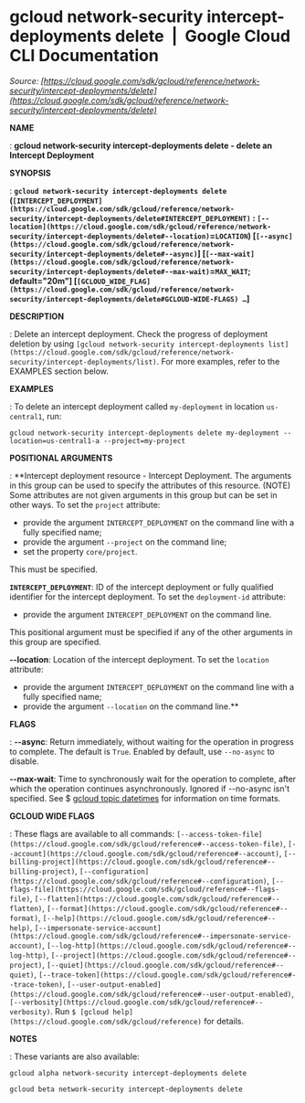 # gcloud network-security intercept-deployments delete  |  Google Cloud CLI Documentation

*Source: [https://cloud.google.com/sdk/gcloud/reference/network-security/intercept-deployments/delete](https://cloud.google.com/sdk/gcloud/reference/network-security/intercept-deployments/delete)*

**NAME**

: **gcloud network-security intercept-deployments delete - delete an Intercept Deployment**

**SYNOPSIS**

: **`gcloud network-security intercept-deployments delete` (`[INTERCEPT_DEPLOYMENT](https://cloud.google.com/sdk/gcloud/reference/network-security/intercept-deployments/delete#INTERCEPT_DEPLOYMENT)` : `[--location](https://cloud.google.com/sdk/gcloud/reference/network-security/intercept-deployments/delete#--location)`=`LOCATION`) [`[--async](https://cloud.google.com/sdk/gcloud/reference/network-security/intercept-deployments/delete#--async)`] [`[--max-wait](https://cloud.google.com/sdk/gcloud/reference/network-security/intercept-deployments/delete#--max-wait)`=`MAX_WAIT`; default="20m"] [`[GCLOUD_WIDE_FLAG](https://cloud.google.com/sdk/gcloud/reference/network-security/intercept-deployments/delete#GCLOUD-WIDE-FLAGS) …`]**

**DESCRIPTION**

: Delete an intercept deployment. Check the progress of deployment deletion by
using `[gcloud
network-security intercept-deployments list](https://cloud.google.com/sdk/gcloud/reference/network-security/intercept-deployments/list)`.
For more examples, refer to the EXAMPLES section below.

**EXAMPLES**

: To delete an intercept deployment called `my-deployment` in location
`us-central1`, run:

```
gcloud network-security intercept-deployments delete my-deployment --location=us-central1-a --project=my-project
```

**POSITIONAL ARGUMENTS**

: **Intercept deployment resource - Intercept Deployment. The arguments in this
group can be used to specify the attributes of this resource. (NOTE) Some
attributes are not given arguments in this group but can be set in other ways.
To set the `project` attribute:

- provide the argument `INTERCEPT_DEPLOYMENT` on the command line with
a fully specified name;
- provide the argument `--project` on the command line;
- set the property `core/project`.

This must be specified.

**`INTERCEPT_DEPLOYMENT`**:
ID of the intercept deployment or fully qualified identifier for the intercept
deployment.
To set the `deployment-id` attribute:

- provide the argument `INTERCEPT_DEPLOYMENT` on the command line.

This positional argument must be specified if any of the other arguments in this
group are specified.

**--location**:
Location of the intercept deployment.
To set the `location` attribute:

- provide the argument `INTERCEPT_DEPLOYMENT` on the command line with
a fully specified name;
- provide the argument `--location` on the command line.**

**FLAGS**

: **--async**:
Return immediately, without waiting for the operation in progress to complete.
The default is `True`. Enabled by default, use
`--no-async` to disable.

**--max-wait**:
Time to synchronously wait for the operation to complete, after which the
operation continues asynchronously. Ignored if --no-async isn't specified. See $
[gcloud topic datetimes](https://cloud.google.com/sdk/gcloud/reference/topic/datetimes) for
information on time formats.

**GCLOUD WIDE FLAGS**

: These flags are available to all commands: `[--access-token-file](https://cloud.google.com/sdk/gcloud/reference#--access-token-file)`,
`[--account](https://cloud.google.com/sdk/gcloud/reference#--account)`, `[--billing-project](https://cloud.google.com/sdk/gcloud/reference#--billing-project)`,
`[--configuration](https://cloud.google.com/sdk/gcloud/reference#--configuration)`,
`[--flags-file](https://cloud.google.com/sdk/gcloud/reference#--flags-file)`,
`[--flatten](https://cloud.google.com/sdk/gcloud/reference#--flatten)`, `[--format](https://cloud.google.com/sdk/gcloud/reference#--format)`, `[--help](https://cloud.google.com/sdk/gcloud/reference#--help)`, `[--impersonate-service-account](https://cloud.google.com/sdk/gcloud/reference#--impersonate-service-account)`,
`[--log-http](https://cloud.google.com/sdk/gcloud/reference#--log-http)`,
`[--project](https://cloud.google.com/sdk/gcloud/reference#--project)`, `[--quiet](https://cloud.google.com/sdk/gcloud/reference#--quiet)`, `[--trace-token](https://cloud.google.com/sdk/gcloud/reference#--trace-token)`, `[--user-output-enabled](https://cloud.google.com/sdk/gcloud/reference#--user-output-enabled)`,
`[--verbosity](https://cloud.google.com/sdk/gcloud/reference#--verbosity)`.
Run `$ [gcloud help](https://cloud.google.com/sdk/gcloud/reference)` for details.

**NOTES**

: These variants are also available:

```
gcloud alpha network-security intercept-deployments delete
```

```
gcloud beta network-security intercept-deployments delete
```